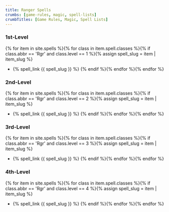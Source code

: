 ```yaml
---
title: Ranger Spells
crumbs: [game-rules, magic, spell-lists]
crumbTitles: [Game Rules, Magic, Spell Lists]
---
```


### 1st-Level

{% for item in site.spells %}{% for class in item.spell.classes %}{% if class.abbr == 'Rgr' and class.level == 1 %}{% assign spell_slug = item | item_slug %}
 * {% spell_link {{ spell_slug }} %}
{% endif %}{% endfor %}{% endfor %}

### 2nd-Level

{% for item in site.spells %}{% for class in item.spell.classes %}{% if class.abbr == 'Rgr' and class.level == 2 %}{% assign spell_slug = item | item_slug %}
 * {% spell_link {{ spell_slug }} %}
{% endif %}{% endfor %}{% endfor %}

### 3rd-Level

{% for item in site.spells %}{% for class in item.spell.classes %}{% if class.abbr == 'Rgr' and class.level == 3 %}{% assign spell_slug = item | item_slug %}
 * {% spell_link {{ spell_slug }} %}
{% endif %}{% endfor %}{% endfor %}

### 4th-Level

{% for item in site.spells %}{% for class in item.spell.classes %}{% if class.abbr == 'Rgr' and class.level == 4 %}{% assign spell_slug = item | item_slug %}
 * {% spell_link {{ spell_slug }} %}
{% endif %}{% endfor %}{% endfor %}
